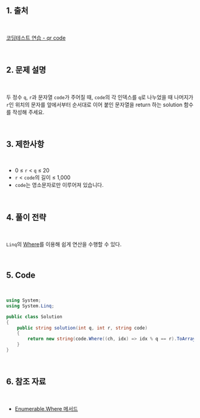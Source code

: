 ## 1. 출처

<br>

[코딩테스트 연습 - qr code](https://school.programmers.co.kr/learn/courses/30/lessons/181903)

<br>

## 2. 문제 설명

<br>

두 정수 `q`, `r`과 문자열 `code`가 주어질 때, `code`의 각 인덱스를 `q`로 나누었을 때 나머지가 `r`인 위치의 문자를 앞에서부터 순서대로 이어 붙인 문자열을 return 하는 solution 함수를 작성해 주세요.

<br>

## 3. 제한사항

<br>

- 0 ≤ `r` < `q` ≤ 20
- `r` < `code`의 길이 ≤ 1,000
- `code`는 영소문자로만 이루어져 있습니다.

<br>

## 4. 풀이 전략

<br>
 
`Linq`의 [Where](https://learn.microsoft.com/ko-kr/dotnet/api/system.linq.enumerable.where?view=net-8.0)를 이용해 쉽게 연산을 수행할 수 있다.

<br>

## 5. Code

<br>

```cs
using System;
using System.Linq;

public class Solution
{
    public string solution(int q, int r, string code)
    {
        return new string(code.Where((ch, idx) => idx % q == r).ToArray());
    }
}
```

<br>

## 6. 참조 자료

<br>

- [Enumerable.Where 메서드](https://learn.microsoft.com/ko-kr/dotnet/api/system.linq.enumerable.where?view=net-8.0)